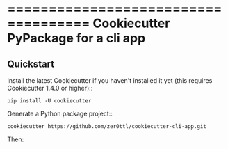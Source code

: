 ====================================
Cookiecutter PyPackage for a cli app
====================================

Quickstart
----------

Install the latest Cookiecutter if you haven't installed it yet (this requires
Cookiecutter 1.4.0 or higher)::

    pip install -U cookiecutter

Generate a Python package project::

    cookiecutter https://github.com/zer0ttl/cookiecutter-cli-app.git

Then:
